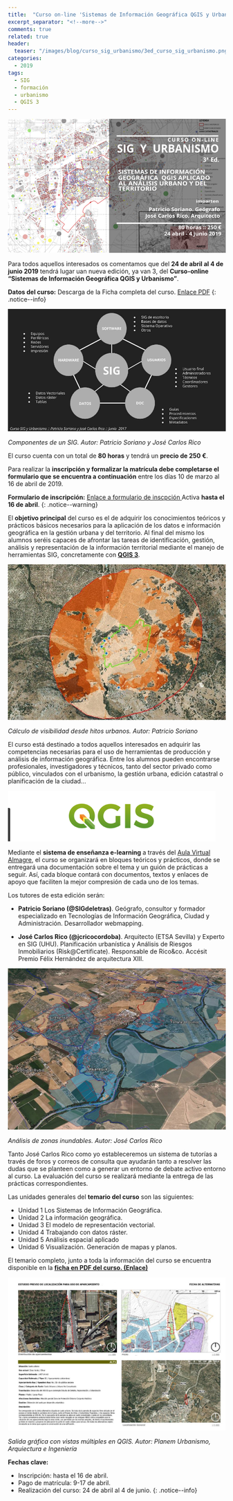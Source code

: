 ```yaml
---
title:  "Curso on-line 'Sistemas de Información Geográfica QGIS y Urbanismo' 3ª Edición"
excerpt_separator: "<!--more-->"
comments: true
related: true
header:
  teaser: "/images/blog/curso_sig_urbanismo/3ed_curso_sig_urbanismo.png" 
categories: 
  - 2019
tags:
  - SIG
  - formación
  - urbanismo
  - QGIS 3
---
```


![Flayer Geowebinar](/images/blog/curso_sig_urbanismo/3ed_curso_sig_urbanismo.png)

Para todos aquellos interesados os comentamos que del **24 de abril al 4 de junio 2019** tendrá lugar uan nueva edición, ya van 3, del  **Curso-online “Sistemas de Información Geográfica QGIS y Urbanismo”**.

**Datos del curso:** Descarga de la Ficha completa del curso. [Enlace PDF](/images/blog/curso_sig_urbanismo/ficha_3ed_curso_sig_qgis_urbanismo_almagre_2019.pdf)
{: .notice--info}

![Componentes de un SIG](/images/blog/curso_sig_urbanismo/sistema_sig.jpg)

*Componentes de un SIG. Autor: Patricio Soriano y José Carlos Rico*

El curso cuenta con un total de **80 horas**  y tendrá un **precio de 250 €**. 

Para realizar la **inscripción y formalizar la matrícula debe completarse el formulario que se encuentra a continuación** entre los días 10 de marzo al 16 de abril de 2019.

**Formulario de inscripción:** [Enlace a formulario de inscpción ](http://bit.ly/curso_sigurbanisno) Activa **hasta el 16 de abril**.
{: .notice--warning}


El **objetivo principal** del curso es el de adquirir los conocimientos teóricos y prácticos básicos necesarios para la aplicación de los datos e información geográfica en la gestión urbana y del territorio. Al final del mismo los alumnos seréis capaces de afrontar las tareas de identificación, gestión, análisis y representación de la información territorial mediante el manejo de herramientas SIG, concretamente con [**QGIS 3**](https://www.qgis.org/es/site/). 

![Cálculo de visibilidad desde hitos urbanos](/images/blog/curso_sig_urbanismo/visibilidad.jpg)

*Cálculo de visibilidad desde hitos urbanos. Autor: Patricio Soriano*

El curso está destinado a todos aquellos interesados en adquirir las competencias necesarias para el uso de herramientas de producción y análisis de información geográfica. Entre los alumnos pueden encontrarse  profesionales, investigadores y técnicos, tanto del sector privado como público, vinculados con el urbanismo, la gestión urbana, edición catastral o planificación de la ciudad...

![Logo QGIS](/images/blog/curso_sig_urbanismo/qgis.png)

Mediante el **sistema de enseñanza e-learning** a través del [Aula Virtual Almagre](http://www.almagre.es), el curso se organizará en bloques teóricos y prácticos, donde se entregará una documentación sobre el tema y un guión de prácticas a seguir. Así, cada bloque contará con documentos, textos y enlaces de apoyo que faciliten la mejor compresión de cada uno de los temas.

Los tutores de esta edición serán:

- **Patricio Soriano (@SIGdeletras)**. Geógrafo, consultor y formador especializado en Tecnologías de Información Geográfica, Ciudad y Administración. Desarrollador webmapping.

- **José Carlos Rico (@jcricocordoba)**. Arquitecto (ETSA Sevilla) y Experto en SIG (UHU). Planificación urbanística y Análisis de Riesgos Inmobiliarios (Risk@Certificate). Responsable de Rico&co. Accésit Premio Félix Hernández de arquitectura XIII.

![Análisis de zonas inundables. Autor: José Carlos Rico](/images/blog/curso_sig_urbanismo/zonas_inundables_jc.jpg)

*Análisis de zonas inundables. Autor: José Carlos Rico*

Tanto José Carlos Rico como yo estableceremos un sistema de tutorías a través de foros y correos de consulta que ayudarán tanto a resolver las dudas que se planteen como a generar un entorno de debate activo entorno al curso. La evaluación del curso se realizará mediante la entrega de las prácticas correspondientes.

Las unidades generales del **temario del curso** son las siguientes:

- Unidad 1 Los Sistemas de Información Geográfica.
- Unidad 2 La información geográfica.
- Unidad 3 El modelo de representación vectorial.
- Unidad 4 Trabajando con datos ráster.
- Unidad 5 Análisis espacial aplicado
- Unidad 6 Visualización. Generación de mapas y planos.

El temario completo, junto a toda la información del curso se encuentra disponible en la [**ficha en PDF del curso. (Enlace)**](/images/blog/curso_sig_urbanismo/ficha_3ed_curso_sig_urbanismo_almagre_2019.pdf)

![Salida gráfica con vistas múltiples en QGIS](/images/blog/curso_sig_urbanismo/alternativas.jpg)

*Salida gráfica con vistas múltiples en QGIS. Autor: Planem Urbanismo, Arquiectura e Ingeniería*

**Fechas clave:** 
- Inscripción: hasta el 16 de abril.
- Pago de matrícula: 9-17 de abril.
- Realización del curso: 24 de abril al 4 de junio.
{: .notice--info}

